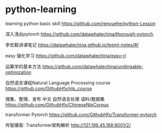 # python-learning
learning python basic skill
https://github.com/renyuehe/python-Lesson

深入浅出pytorch
https://github.com/datawhalechina/thorough-pytorch

李宏毅讲课笔记
https://datawhalechina.github.io/leeml-notes/#/

easy 强化学习
https://github.com/datawhalechina/easy-rl

运筹学的基本方法
https://github.com/datawhalechina/undingable-optimization

自然语言课程Natural Language Processing course
https://github.com/GithubHfx/nlp_course

搜集、整理、发布 中文 自然语言处理 语料/数据集
https://github.com/GithubHfx/ChineseNlpCorpus

transformer Pytorch
https://github.com/GithubHfx/Transformer-pytorch


传智播客: Transformer架构解析
http://121.199.45.168:8001/2/
